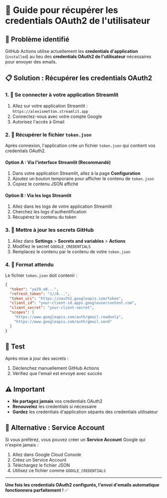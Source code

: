 # 🔐 Guide pour récupérer les credentials OAuth2 de l'utilisateur

## 🚨 Problème identifié

GitHub Actions utilise actuellement les **credentials d'application** (`installed`) au lieu des **credentials OAuth2 de l'utilisateur** nécessaires pour envoyer des emails.

## 📋 Solution : Récupérer les credentials OAuth2

### 1. 🔑 Se connecter à votre application Streamlit

1. Allez sur votre application Streamlit : `https://alexismetton.streamlit.app`
2. Connectez-vous avec votre compte Google
3. Autorisez l'accès à Gmail

### 2. 📁 Récupérer le fichier `token.json`

Après connexion, l'application crée un fichier `token.json` qui contient vos credentials OAuth2.

#### Option A : Via l'interface Streamlit (Recommandé)

1. Dans votre application Streamlit, allez à la page **Configuration**
2. Ajoutez un bouton temporaire pour afficher le contenu de `token.json`
3. Copiez le contenu JSON affiché

#### Option B : Via les logs Streamlit

1. Allez dans les logs de votre application Streamlit
2. Cherchez les logs d'authentification
3. Récupérez le contenu du token

### 3. 🔧 Mettre à jour les secrets GitHub

1. Allez dans **Settings** > **Secrets and variables** > **Actions**
2. Modifiez le secret `GOOGLE_CREDENTIALS`
3. Remplacez le contenu par le contenu de votre `token.json`

### 4. 📝 Format attendu

Le fichier `token.json` doit contenir :
```json
{
  "token": "ya29.a0...",
  "refresh_token": "1//0...",
  "token_uri": "https://oauth2.googleapis.com/token",
  "client_id": "your-client-id.apps.googleusercontent.com",
  "client_secret": "your-client-secret",
  "scopes": [
    "https://www.googleapis.com/auth/gmail.readonly",
    "https://www.googleapis.com/auth/gmail.send"
  ]
}
```

## 🚀 Test

Après mise à jour des secrets :
1. Déclenchez manuellement GitHub Actions
2. Vérifiez que l'email est envoyé avec succès

## ⚠️ Important

- **Ne partagez jamais** vos credentials OAuth2
- **Renouvelez** les credentials si nécessaire
- **Gardez** les credentials d'application séparés des credentials utilisateur

## 🔄 Alternative : Service Account

Si vous préférez, vous pouvez créer un **Service Account** Google qui n'expire jamais :

1. Allez dans Google Cloud Console
2. Créez un Service Account
3. Téléchargez le fichier JSON
4. Utilisez ce fichier comme `GOOGLE_CREDENTIALS`

---

**Une fois les credentials OAuth2 configurés, l'envoi d'emails automatique fonctionnera parfaitement !** ✅
